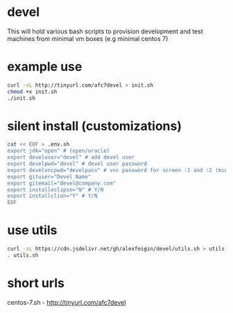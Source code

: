 # devel
This will hold various bash scripts to provision development and test machines from minimal vm boxes (e.g minimal centos 7)

# example use
```bash
curl -sL http://tinyurl.com/afc7devel > init.sh
chmod +x init.sh
./init.sh
```
# silent install (customizations)
```bash
cat << EOF > .env.sh
export jdk="open" # (open/oracle)
export develuser="devel" # add devel user
export develpwd="devel" # devel user password
export develvncpwd="develpass" # vnc password for screen :1 and :2 (minimum 6 letters)
export gituser="Devel Name"
export gitemail="devel@company.com"
export installeclipse="N" # Y/N
export installclion="Y" # Y/N
EOF
```

# use utils
```bash
curl -sL https://cdn.jsdelivr.net/gh/alexfeigin/devel/utils.sh > utils.sh
. utils.sh
```

# short urls
centos-7.sh - http://tinyurl.com/afc7devel
